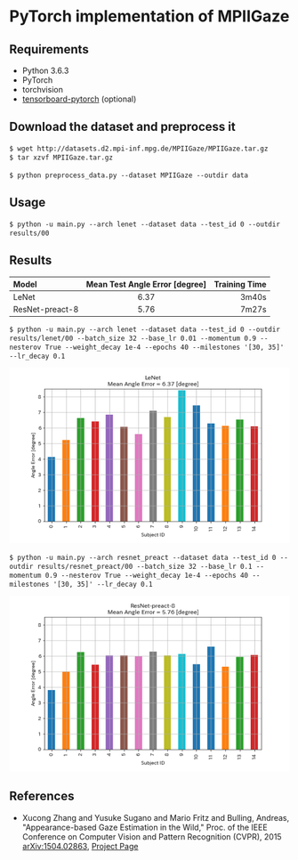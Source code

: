 # PyTorch implementation of MPIIGaze

## Requirements

* Python 3.6.3
* PyTorch
* torchvision
* [tensorboard-pytorch]( https://github.com/lanpa/tensorboard-pytorch ) (optional)


## Download the dataset and preprocess it

```
$ wget http://datasets.d2.mpi-inf.mpg.de/MPIIGaze/MPIIGaze.tar.gz
$ tar xzvf MPIIGaze.tar.gz

$ python preprocess_data.py --dataset MPIIGaze --outdir data
```


## Usage

```
$ python -u main.py --arch lenet --dataset data --test_id 0 --outdir results/00
```


## Results

| Model           | Mean Test Angle Error [degree] | Training Time |
|:----------------|:------------------------------:|--------------:|
| LeNet           |              6.37              |      3m40s    |
| ResNet-preact-8 |              5.76              |      7m27s    |

```
$ python -u main.py --arch lenet --dataset data --test_id 0 --outdir results/lenet/00 --batch_size 32 --base_lr 0.01 --momentum 0.9 --nesterov True --weight_decay 1e-4 --epochs 40 --milestones '[30, 35]' --lr_decay 0.1
```

![](figures/lenet.png)

```
$ python -u main.py --arch resnet_preact --dataset data --test_id 0 --outdir results/resnet_preact/00 --batch_size 32 --base_lr 0.1 --momentum 0.9 --nesterov True --weight_decay 1e-4 --epochs 40 --milestones '[30, 35]' --lr_decay 0.1
```

![](figures/resnet_preact_8.png)


## References

* Xucong Zhang and Yusuke Sugano and Mario Fritz and Bulling, Andreas, "Appearance-based Gaze Estimation in the Wild," Proc. of the IEEE Conference on Computer Vision and Pattern Recognition (CVPR), 2015 [arXiv:1504.02863]( https://arxiv.org/abs/1504.02863 ), [Project Page]( https://www.mpi-inf.mpg.de/departments/computer-vision-and-multimodal-computing/research/gaze-based-human-computer-interaction/appearance-based-gaze-estimation-in-the-wild/ )




